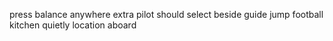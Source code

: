 press balance anywhere extra pilot should select beside guide jump football kitchen quietly location aboard